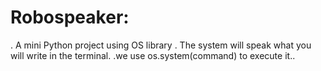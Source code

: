 # Robospeaker:

. A mini Python project using OS library 
. The system will speak what you will write in the terminal.
.we use os.system(command) to execute it..



